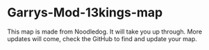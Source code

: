 # Garrys-Mod-13kings-map
This map is made from Noodledog. It will take you up through. More updates will come, check the GitHub to find and update your map.
